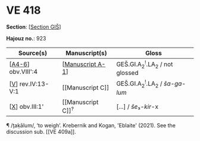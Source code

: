 # VE 418

**Section**: [[Section GIŠ]]

**Hajouz no.**: 923

|  Source(s)   |        Manuscript(s)         |                  Gloss                  |
| ------------ | ---------------------------- | --------------------------------------- |
| [[A4-6]] obv.VIII':4 | [[Manuscript A-1]]           | GEŠ.GI.A<sub>2</sub><sup>!</sup>.LA<sub>2</sub> / not glossed |
| [[V]] rev.IV:13-V:1 | [[Manuscript C]]             | GEŠ.GI.A<sub>2</sub><sup>!</sup>.LA<sub>2</sub> / *ša-ga-lum* |
| [[X]] obv.III:1' | [[Manuscript C]]<sup>?</sup> | [...] / *še*₃-*kir*-x                   |

¶ /ṯaḳālum/, ‘to weigh’. Krebernik and Kogan, 'Eblaite' (2021). See the discussion sub. [[VE 409a]].

[//begin]: # "Autogenerated link references for markdown compatibility"
[Section GIŠ]: <Section GIŠ> "GIŠ"
[A4-6]: A4-6 "MEE 4, 4 + MEE 4, 5 + MEE 4, 6 = TM.75.G.2000+TM.75.G.2005+TM.75.G.2006"
[Manuscript A-1]: <Manuscript A-1> "Manuscript A-1"
[V]: V "MEE 4 32 = TM.75.G.1448"
[X]: X "MEE 4, 34 = TM.75.G.11308"
[//end]: # "Autogenerated link references"